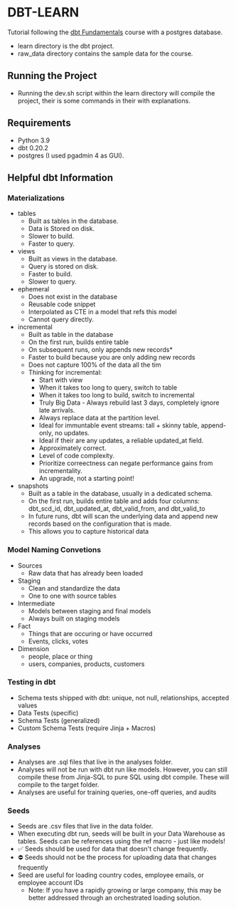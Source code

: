 # DBT-LEARN
Tutorial following the [dbt Fundamentals](https://courses.getdbt.com/courses/fundamentals) course with a postgres database.
- learn directory is the dbt project.
- raw_data directory contains the sample data for the course.

## Running the Project
- Running the dev.sh script within the learn directory will compile the project, their is some commands in their with explanations.

## Requirements
- Python 3.9
- dbt 0.20.2
- postgres (I used pgadmin 4 as GUI).

## Helpful dbt Information

### Materializations
- tables
  - Built as tables in the database.
  - Data is Stored on disk.
  - Slower to build.
  - Faster to query.
- views
  - Built as views in the database.
  - Query is stored on disk.
  - Faster to build.
  - Slower to query.
- ephemeral
  - Does not exist in the database
  - Reusable code snippet
  - Interpolated as CTE in a model that refs this model
  - Cannot query directly.
- incremental
  - Built as table in the database
  - On the first run, builds entire table
  - On subsequent runs, only appends new records*
  - Faster to build because you are only adding new records
  - Does not capture 100% of the data all the tim
  - Thinking for incremental:
    - Start with view
    - When it takes too long to query, switch to table
    - When it takes too long to build, switch to incremental
    - Truly Big Data - Always rebuild last 3 days, completely ignore late arrivals.
    - Always replace data at the partition level.
    - Ideal for immuntable event streams: tall + skinny table, append-only, no updates.
    - Ideal if their are any updates, a reliable updated_at field.
    - Approximately correct.
    - Level of code complexity.
    - Prioritize correectness can negate performance gains from incrementality.
    - An upgrade, not a starting point!
- snapshots
  - Built as a table in the database, usually in a dedicated schema.
  - On the first run, builds entire table and adds four columns: dbt_scd_id, dbt_updated_at, dbt_valid_from, and dbt_valid_to
  - In future runs, dbt will scan the underlying data and append new records based on the configuration that is made.
  - This allows you to capture historical data
### Model Naming Convetions
- Sources
  - Raw data that has already been loaded
- Staging
  - Clean and standardize the data
  - One to one with source tables
- Intermediate
  - Models between staging and final models
  - Always built on staging models
- Fact
  - Things that are occuring or have occurred
  - Events, clicks, votes
- Dimension
  - people, place or thing
  - users, companies, products, customers

### Testing in dbt
- Schema tests shipped with dbt: unique, not null, relationships, accepted values
- Data Tests (specific)
- Schema Tests (generalized)
- Custom Schema Tests (require Jinja + Macros)

### Analyses
  - Analyses are .sql files that live in the analyses folder.
  - Analyses will not be run with dbt run like models. However, you can still compile these from Jinja-SQL to pure SQL using dbt compile. These will compile to the target folder.
  - Analyses are useful for training queries, one-off queries, and audits

### Seeds
  - Seeds are .csv files that live in the data folder.
  - When executing dbt run, seeds will be built in your Data Warehouse as tables. Seeds can be references using the ref macro - just like models!
  - ✅ Seeds should be used for data that doesn't change frequently.
  - ⛔️ Seeds should not be the process for uploading data that changes frequently
  - Seed are useful for loading country codes, employee emails, or employee account IDs
    - Note: If you have a rapidly growing or large company, this may be better addressed through an orchestrated loading solution.